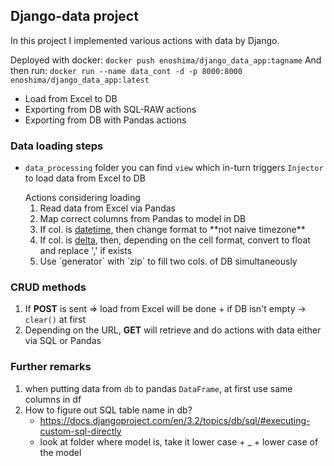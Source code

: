 <h2>Django-data project</h2>

In this project I implemented various actions with data by Django.

Deployed with docker: `docker push enoshima/django_data_app:tagname`
And then run: `docker run --name data_cont -d -p 8000:8000 enoshima/django_data_app:latest`

<ul>
	<li>Load from Excel to DB</li>
	<li>Exporting from DB with SQL-RAW actions</li>
	<li>Exporting from DB with Pandas actions</li>
</ul>

<h3>Data loading steps</h3>

 - `data_processing` folder you can find `view` which in-turn triggers
 	`Injector` to load data from Excel to DB

 	<article>Actions considering loading</article>

	<ol>
		<li>Read data from Excel via Pandas</li>
		<li>Map correct columns from Pandas to model in DB</li>
		<li>If col. is <ins>datetime</ins>, then change format to **not naive timezone**</li>
		<li>If col. is <ins>delta</ins>, then, depending on the cell format, convert to float and replace ',' if exists</li>
		<li>Use `generator` with `zip` to fill two cols. of DB simultaneously</li>
	</ol>

<h3>CRUD methods</h3>

1. If **POST** is sent => load from Excel will be done + if DB isn't empty -> `clear()` at first
2. Depending on the URL, **GET** will retrieve and do actions with data either via SQL or Pandas

<h3>Further remarks</h3>

1. when putting data from `db` to pandas `DataFrame`, at first use same columns in df
2. How to figure out SQL table name in db?
	- https://docs.djangoproject.com/en/3.2/topics/db/sql/#executing-custom-sql-directly
	- look at folder where model is, take it lower case + _ + lower case of the model
